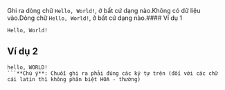 Ghi ra dòng chữ `Hello, World!`, ở bất cứ dạng nào.Không có dữ liệu vào.Dòng chữ `Hello, World!`, ở bất cứ dạng nào.#### Ví dụ 1
```plain
Hello, World!
```

## Ví dụ 2
```plain
hello, WORLD!
```**Chú ý**: Chuỗi ghi ra phải đúng các ký tự trên (đối với các chữ cái latin thì không phân biệt HOA - thường)